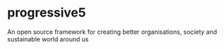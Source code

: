 # progressive5
An open source framework for creating better organisations, society and sustainable world around us 
